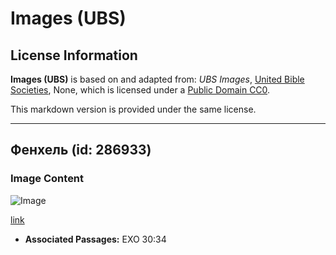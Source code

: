 # Images (UBS)

## License Information

**Images (UBS)** is based on and adapted from: _UBS Images_, [United Bible Societies](https://unitedbiblesocieties.org/), None, which is licensed under a [Public Domain CC0](https://creativecommons.org/public-domain/cc0/).

This markdown version is provided under the same license.



--------------------------------

## Фенхель (id: 286933)

### Image Content

![Image](https://cdn.aquifer.bible/aquifer-content/resources/Media/WEB-0216_fennel.jpg)

[link](https://cdn.aquifer.bible/aquifer-content/resources/Media/WEB-0216_fennel.jpg)

* **Associated Passages:** EXO 30:34

